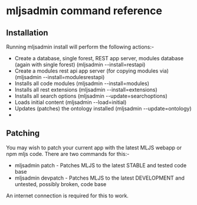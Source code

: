 # mljsadmin command reference

## Installation

Running mljsadmin install will perform the following actions:-

- Create a database, single forest, REST app server, modules database (again with single forest) (mljsadmin --install=restapi)
- Create a modules rest api app server (for copying modules via) (mljsadmin --install=modulesrestapi)
- Installs all code modules (mljsadmin --install=modules)
- Installs all rest extensions (mljsadmin --install=extensions)
- Installs all search options (mljsadmin --update=searchoptions)
- Loads initial content (mljsadmin --load=initial)
- Updates (patches) the ontology installed (mljsadmin --update=ontology)
- 

## Patching

You may wish to patch your current app with the latest MLJS webapp or npm mljs code. There are two commands for this:-

- mljsadmin patch - Patches MLJS to the latest STABLE and tested code base
- mljsadmin devpatch - Patches MLJS to the latest DEVELOPMENT and untested, possibly broken, code base

An internet connection is required for this to work.
